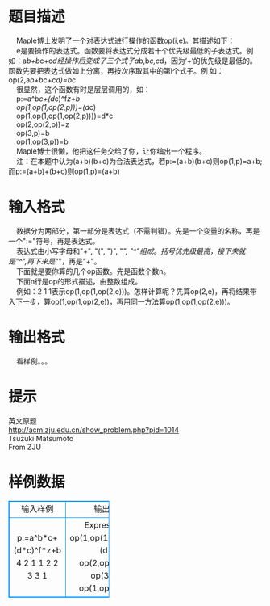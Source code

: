 # 

 
 # 题目描述 
&nbsp;&nbsp;&nbsp;&nbsp;Maple博士发明了一个对表达式进行操作的函数op(i,e)。其描述如下：<BR>&nbsp;&nbsp;&nbsp;&nbsp;e是要操作的表达式。函数要将表达式分成若干个优先级最低的子表达式。例如：a*b+b*c+c*d经操作后变成了三个式子a*b,b*c,c*d，因为‘+’的优先级是最低的。函数先要把表达式做如上分离，再按次序取其中的第i个式子。例&nbsp;如：op(2,a*b+b*c+c*d)=b*c.<BR>&nbsp;&nbsp;&nbsp;&nbsp;很显然，这个函数有时是层层调用的，如：<BR>&nbsp;&nbsp;&nbsp;&nbsp;p:=a^b*c+(d*c)^f*z+b<BR>&nbsp;&nbsp;&nbsp;&nbsp;op(1,op(1,op(2,p)))=(d*c)&nbsp;&nbsp;<BR>&nbsp;&nbsp;&nbsp;&nbsp;op(1,op(1,op(1,op(2,p))))=d*c<BR>&nbsp;&nbsp;&nbsp;&nbsp;op(2,op(2,p))=z<BR>&nbsp;&nbsp;&nbsp;&nbsp;op(3,p)=b<BR>&nbsp;&nbsp;&nbsp;&nbsp;op(1,op(3,p))=b<BR>&nbsp;&nbsp;&nbsp;&nbsp;Maple博士很懒，他把这任务交给了你，让你编出一个程序。<BR>&nbsp;&nbsp;&nbsp;&nbsp;注：在本题中认为(a+b)(b+c)为合法表达式，若p:=(a+b)(b+c)则op(1,p)=a+b;而p:=(a+b)+(b+c)则op(1,p)=(a+b)<BR> 

 
 # 输入格式 
&nbsp;&nbsp;&nbsp;&nbsp;数据分为两部分，第一部分是表达式（不需判错）。先是一个变量的名称，再是一个":="符号，再是表达式。<BR>&nbsp;&nbsp;&nbsp;&nbsp;表达式由小写字母和"+",&nbsp;"(",&nbsp;")",&nbsp;"*",&nbsp;"^"组成。括号优先级最高，接下来就是"^",再下来是"*"，再是"+"。<BR>&nbsp;&nbsp;&nbsp;&nbsp;下面就是要你算的几个op函数。先是函数个数n。<BR>&nbsp;&nbsp;&nbsp;&nbsp;下面n行是op的形式描述，由整数组成。<BR>&nbsp;&nbsp;&nbsp;&nbsp;例如：2&nbsp;1&nbsp;1表示op(1,op(1,op(2,e)))。怎样计算呢？先算op(2,e)，再将结果带入下一步，算op(1,op(1,op(2,e))，再用同一方法算op(1,op(1,op(2,e)))。<BR> 

 
 # 输出格式 
&nbsp;&nbsp;&nbsp;&nbsp;看样例。。。<BR> 

 
 # 提示 
英文原题<BR>http://acm.zju.edu.cn/show_problem.php?pid=1014<BR>Tsuzuki&nbsp;Matsumoto&nbsp;<BR>From&nbsp;ZJU<BR> 
# 样例数据
<style>
        table,table tr th, table tr td { border:1px solid #0094ff; }
        table { width: 200px; min-height: 25px; line-height: 25px; text-align: center; border-collapse: collapse;}   
    </style>
<table>
	<tr>
		<td>输入样例</td>
		<td>输出样例</td>
	</tr>
<tr><td>p:=a^b*c+(d*c)^f*z+b
4
2 1 1
2 2
3
3 1
</td><td>Expression p:
op(1,op(1,op(2,p)))=(d*c)
op(2,op(2,p))=z
op(3,p)=b
op(1,op(3,p))=b
</td></tr></table>
